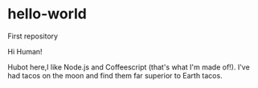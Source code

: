 # hello-world
First repository

Hi Human!

Hubot here,I like Node.js and Coffeescript (that's what I'm made of!).
I've had tacos on the moon and find them far superior to Earth tacos.
